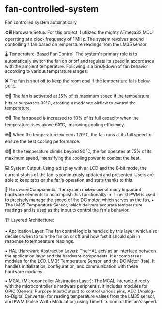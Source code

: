 # fan-controlled-system
Fan controlled system automatically

⚙️🖥️ Hardware Setup: For this project, I utilized the mighty ATmega32 MCU, operating at a clock frequency of 1 MHz. The system revolves around controlling a fan based on temperature readings from the LM35 sensor.



🌡️ Temperature-Based Fan Control: The system's primary role is to automatically switch the fan on or off and regulate its speed in accordance with the ambient temperature. Following is a breakdown of fan behavior according to various temperature ranges: 

❌ The fan is shut off to keep the room cool if the temperature falls below 30°C. 

☢️💨 The fan is activated at 25% of its maximum speed if the temperature hits or surpasses 30°C, creating a moderate airflow to control the temperature. 

☢️💨 The fan speed is increased to 50% of its full capacity when the temperature rises above 60°C, improving cooling efficiency. 

☢️💨 When the temperature exceeds 120°C, the fan runs at its full speed to ensure the best cooling performance. 

☢️💨 If the temperature climbs beyond 90°C, the fan operates at 75% of its maximum speed, intensifying the cooling power to combat the heat.



💻 System Output: Using a display with an LCD and the 8-bit mode, the current status of the fan is continuously updated and presented. Users are able to keep tabs on the fan's operation and state thanks to this.



🔌 Hardware Components: The system makes use of many important hardware elements to accomplish this functionality: ▪ Timer 0 PWM is used to precisely manage the speed of the DC motor, which serves as the fan, ▪ The LM35 Temperature Sensor, which delivers accurate temperature readings and is used as the input to control the fan's behavior.





🏗️ Layered Architecture: 

▪ Application Layer: The fan control logic is handled by this layer, which also decides when to turn the fan on or off and how fast it should spin in response to temperature readings. 



▪ HAL (Hardware Abstraction Layer): The HAL acts as an interface between the application layer and the hardware components. It encompasses modules for the LCD, LM35 Temperature Sensor, and the DC Motor (fan). It handles initialization, configuration, and communication with these hardware modules. 



▪ MCAL (Microcontroller Abstraction Layer): The MCAL interacts directly with the microcontroller's hardware peripherals. It includes modules for GPIO (General Purpose Input/Output) to control various pins, ADC (Analog-to-Digital Converter) for reading temperature values from the LM35 sensor, and PWM (Pulse Width Modulation) using Timer0 to control the fan's speed.
